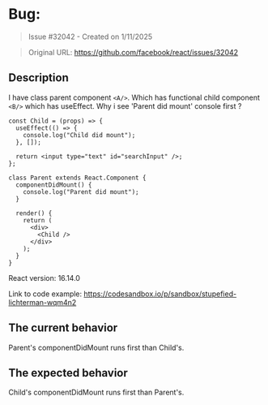 # Bug: 

> Issue #32042 - Created on 1/11/2025

> Original URL: https://github.com/facebook/react/issues/32042

## Description

I have class parent component `<A/>`. Which has functional child component `<B/>` which has useEffect. Why i see 'Parent did mount' console first ?

```
const Child = (props) => {
  useEffect(() => {
    console.log("Child did mount");
  }, []);

  return <input type="text" id="searchInput" />;
};

class Parent extends React.Component {
  componentDidMount() {
    console.log("Parent did mount");
  }

  render() {
    return (
      <div>
        <Child />
      </div>
    );
  }
}
```

React version: 16.14.0


Link to code example: https://codesandbox.io/p/sandbox/stupefied-lichterman-wqm4n2


## The current behavior
Parent's componentDidMount runs first than Child's.

## The expected behavior
Child's componentDidMount runs first than Parent's.

